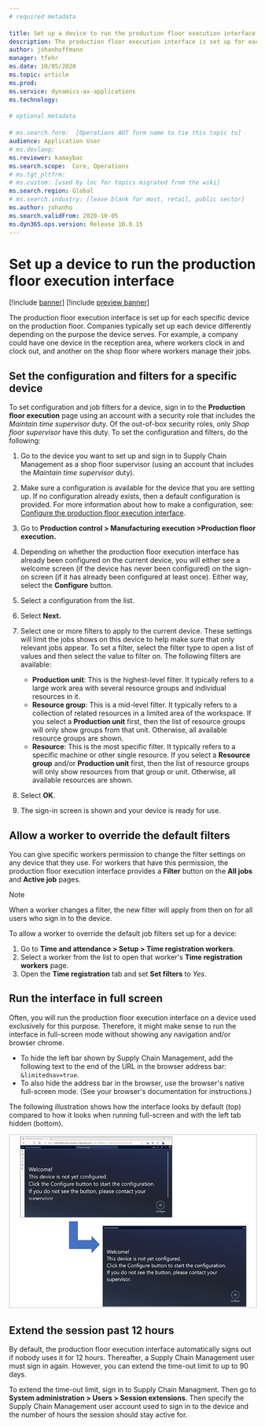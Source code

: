 ```yaml
---
# required metadata

title: Set up a device to run the production floor execution interface
description: The production floor execution interface is set up for each specific device on the production floor. Companies typically set up each device differently depending on the purpose the device serves. For example, a company could have one device in the reception area, where workers clock in and clock out, and another on the shop floor where workers manage their jobs.
author: johanhoffmann
manager: tfehr
ms.date: 10/05/2020
ms.topic: article
ms.prod: 
ms.service: dynamics-ax-applications
ms.technology: 

# optional metadata

# ms.search.form:  [Operations AOT form name to tie this topic to]
audience: Application User
# ms.devlang: 
ms.reviewer: kamaybac
ms.search.scope:  Core, Operations
# ms.tgt_pltfrm: 
# ms.custom: [used by loc for topics migrated from the wiki]
ms.search.region: Global
# ms.search.industry: [leave blank for most, retail, public sector]
ms.author: johanho
ms.search.validFrom: 2020-10-05
ms.dyn365.ops.version: Release 10.0.15
---
```


# Set up a device to run the production floor execution interface

[!include [banner](../includes/banner.md)]
[!include [preview banner](../includes/preview-banner.md)]

The production floor execution interface is set up for each specific device on the production floor. Companies typically set up each device differently depending on the purpose the device serves. For example, a company could have one device in the reception area, where workers clock in and clock out, and another on the shop floor where workers manage their jobs.

## Set the configuration and filters for a specific device

To set configuration and job filters for a device, sign in to the **Production floor execution** page using an account with a security role that includes the *Maintain time supervisor* duty. Of the out-of-box security roles, only *Shop floor supervisor* have this duty. To set the configuration and filters, do the following:

1. Go to the device you want to set up and sign in to Supply Chain Management as a shop floor supervisor (using an account that includes the *Maintain time supervisor* duty).
1. Make sure a configuration is available for the device that you are setting up. If no configuration already exists, then a default configuration is provided. For more information about how to make a configuration, see: [Configure the production floor execution interface](production-floor-execution-configure.md).
1. Go to **Production control \> Manufacturing execution \>Production floor execution.**
1. Depending on whether the production floor execution interface has already been configured on the current device, you will either see a welcome screen (if the device has never been configured) on the sign-on screen (if it has already been configured at least once). Either way, select the **Configure** button.
1. Select a configuration from the list.
1. Select **Next.**
1. Select one or more filters to apply to the current device. These settings will limit the jobs shows on this device to help make sure that only relevant jobs appear. To set a filter, select the filter type to open a list of values and then select the value to filter on. The following filters are available:
    - **Production unit**: This is the highest-level filter. It typically refers to a large work area with several resource groups and individual resources in it.
    - **Resource group**: This is a mid-level filter. It typically refers to a collection of related resources in a limited area of the workspace. If you select a **Production unit** first, then the list of resource groups will only show groups from that unit. Otherwise, all available resource groups are shown.
    - **Resource**: This is the most specific filter. It typically refers to a specific machine or other single resource. If you select a **Resource group** and/or **Production unit** first, then the list of resource groups will only show resources from that group or unit. Otherwise, all available resources are shown.

1. Select **OK**.
1. The sign-in screen is shown and your device is ready for use.

## Allow a worker to override the default filters

You can give specific workers permission to change the filter settings on any device that they use. For workers that have this permission, the production floor execution interface provides a **Filter** button on the **All jobs** and **Active job** pages.

> [!NOTE]
> When a worker changes a filter, the new filter will apply from then on for all users who sign in to the device.

To allow a worker to override the default job filters set up for a device:

1. Go to **Time and attendance \> Setup \> Time registration workers**.
1. Select a worker from the list to open that worker's **Time registration workers** page.
1. Open the **Time registration** tab and set **Set filters** to *Yes*.

## Run the interface in full screen

Often, you will run the production floor execution interface on a device used exclusively for this purpose. Therefore, it might make sense to run the interface in full-screen mode without showing any navigation and/or browser chrome.

- To hide the left bar shown by Supply Chain Management, add the following text to the end of the URL in the browser address bar: `&limitednav=true`.
- To also hide the address bar in the browser, use the browser's native full-screen mode. (See your browser's documentation for instructions.)

 The following illustration shows how the interface looks by default (top) compared to how it looks when running full-screen and with the left tab hidden (bottom).

![Standard vs full screen interface](media/pfei-full-screen.png "Standard vs full-screen interface")

## Extend the session past 12 hours

By default, the production floor execution interface automatically signs out if nobody uses it for 12 hours. Thereafter, a Supply Chain Management user must sign in again. However, you can extend the time-out limit to up to 90 days.

To extend the time-out limit, sign in to Supply Chain Managment. Then go to **System administration \> Users \> Session extensions**. Then specify the Supply Chain Management user account used to sign in to the device and the number of hours the session should stay active for.
